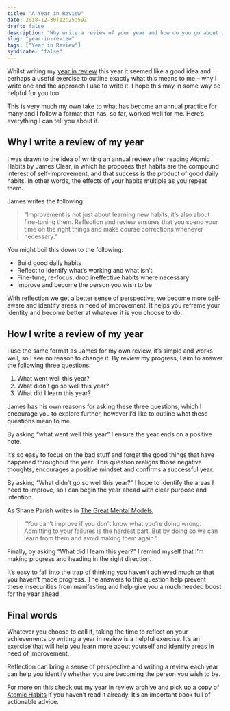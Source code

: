 ```yaml
---
title: "A Year in Review"
date: 2018-12-30T12:25:59Z
draft: false
description: "Why write a review of your year and how do you go about writing one? Here are the reasons why I decided to start writing one and the format I follow."
slug: "year-in-review"
tags: ["Year in Review"]
syndicate: "false"
---
```


Whilst writing my [year in review](https://murshidazher.com/tags/year-in-review/) this year it seemed like a good idea and perhaps a useful exercise to outline exactly what this means to me – why I write one and the approach I use to write it. I hope this may in some way be helpful for you too.

This is very much my own take to what has become an annual practice for many and I follow a format that has, so far, worked well for me. Here’s everything I can tell you about it.

## Why I write a review of my year

I was drawn to the idea of writing an annual review after reading Atomic Habits by James Clear, in which he proposes that habits are the compound interest of self-improvement, and that success is the product of good daily habits. In other words, the effects of your habits multiple as you repeat them.

James writes the following:

> “Improvement is not just about learning new habits, it’s also about fine-tuning them. Reflection and review ensures that you spend your time on the right things and make course corrections whenever necessary.“

You might boil this down to the following:

- Build good daily habits
- Reflect to identify what’s working and what isn’t
- Fine-tune, re-focus, drop ineffective habits where necessary
- Improve and become the person you wish to be

With reflection we get a better sense of perspective, we become more self-aware and identify areas in need of improvement. It helps you reframe your identity and become better at whatever it is you choose to do.

## How I write a review of my year

I use the same format as James for my own review, it’s simple and works well, so I see no reason to change it. By review my progress, I aim to answer the following three questions:

1. What went well this year?
2. What didn’t go so well this year?
3. What did I learn this year?

James has his own reasons for asking these three questions, which I encourage you to explore further, however I’d like to outline what these questions mean to me.

By asking “what went well this year” I ensure the year ends on a positive note.

It’s so easy to focus on the bad stuff and forget the good things that have happened throughout the year. This question realigns those negative thoughts, encourages a positive mindset and confirms a successful year.

By asking “What didn’t go so well this year?“ I hope to identify the areas I need to improve, so I can begin the year ahead with clear purpose and intention.

As Shane Parish writes in [The Great Mental Models](https://fs.blog/tgmm/);

> “You can’t improve if you don’t know what you‘re doing wrong. Admitting to your failures is the hardest part. But by doing so we can learn from them and avoid making them again.”

Finally, by asking “What did I learn this year?” I remind myself that I’m making progress and heading in the right direction.

It’s easy to fall into the trap of thinking you haven’t achieved much or that you haven’t made progress. The answers to this question help prevent these insecurities from manifesting and help give you a much needed boost for the year ahead.

## Final words

Whatever you choose to call it, taking the time to reflect on your achievements by writing a year in review is a helpful exercise. It’s an exercise that will help you learn more about yourself and identify areas in need of improvement.

Reflection can bring a sense of perspective and writing a review each year can help you identify whether you are becoming the person you wish to be.

For more on this check out my [year in review archive](https://murshidazher.com/tags/year-in-review/) and pick up a copy of [Atomic Habits](https://www.goodreads.com/book/show/40121378-atomic-habits) if you haven’t read it already. It’s an important book full of actionable advice.
